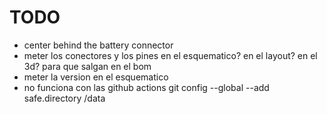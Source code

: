 # TODO

* center behind the battery connector
* meter los conectores y los pines en el esquematico? en el layout? en el 3d? para que salgan en el bom
* meter la version en el esquematico
* no funciona con las github actions git config --global --add safe.directory /data
